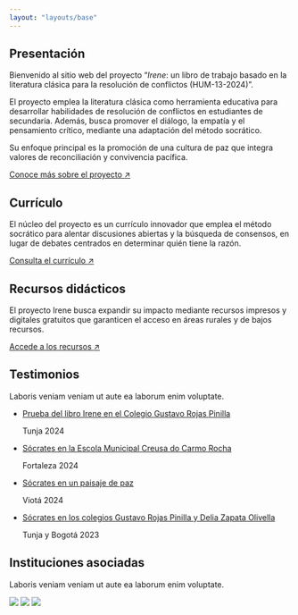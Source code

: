 ```yaml
---
layout: "layouts/base"
---
```

<section class="home-section hero">
    <div class="hero-content">
        <h1 class="hero-heading">Presentación</h1>
        <div class="hero-copy">
            <p>Bienvenido al sitio web del proyecto “<em>Irene</em>: un libro de trabajo basado en la literatura clásica para la resolución de conflictos (HUM-13-2024)”.</p>
            <p>El proyecto emplea la literatura clásica como herramienta educativa para desarrollar habilidades de resolución de conflictos en estudiantes de secundaria. Además, busca promover el diálogo, la empatía y el pensamiento crítico, mediante una adaptación del método socrático.</p>
            <p>Su enfoque principal es la promoción de una cultura de paz que integra valores de reconciliación y convivencia pacífica.</p>
            <a href="/acerca-de/introduccion" class="section-link">
                Conoce más sobre el proyecto
                <span>&#8599;</span>
            </a>
        </div>
    </div>
</section>
<section class="home-section two-grid">
    <div>
        <h2>Currículo</h2>
        <p>El núcleo del proyecto es un currículo innovador que emplea el método socrático para alentar discusiones abiertas y la búsqueda de consensos, en lugar de debates centrados en determinar quién tiene la razón.</p>
        <a href="/curriculo" class="section-link">
        Consulta el currículo
        <span>&#8599;</span>
        </a>
    </div>
    <div>
        <h2>Recursos didácticos</h2>
        <p>El proyecto Irene busca expandir su impacto mediante recursos impresos y digitales gratuitos que garanticen el acceso en áreas rurales y de bajos recursos.</p>
        <a href="/recursos-didacticos" class="section-link">
        Accede a los recursos
        <span>&#8599;</span>
        </a>
    </div>
</section>

<section class="home-section testimonials">
    <h2>Testimonios</h2>
    <p>Laboris veniam veniam ut aute ea laborum enim voluptate.</p>
    <ul class="testimonials-list">
        <li class="testimonial">
            <p><a class="testimonial-link" href="#">Prueba del libro Irene en el Colegio Gustavo Rojas Pinilla</a></p>
            <span class="meta-text-color city">Tunja</span>
            <span class="meta-text-color year">2024</span>
        </li>
        <li class="testimonial">
            <p><a class="testimonial-link" href="#">Sócrates en la Escola Municipal Creusa do Carmo Rocha</a></p>
            <span class="meta-text-color city">Fortaleza</span>
            <span class="meta-text-color year">2024</span>
        </li>
        <li class="testimonial">
            <p><a class="testimonial-link" href="#">Sócrates en un paisaje de paz</a></p>
            <span class="meta-text-color city">Viotá</span>
            <span class="meta-text-color year">2024</span>
        </li>
        <li class="testimonial">
            <p><a class="testimonial-link" href="#">Sócrates en los colegios Gustavo Rojas Pinilla y Delia Zapata Olivella</a></p>
            <span class="meta-text-color city">Tunja y Bogotá</span>
            <span class="meta-text-color year">2023</span>
        </li>
    </ul>
</section>
<section class="home-section institutions">
    <h2>Instituciones asociadas</h2>
    <p>Laboris veniam veniam ut aute ea laborum enim voluptate.</p>
    <div class="logos">
        <img src="/img/inicio/logos/udls.svg">
        <img src="/img/inicio/logos/kcl.svg">
        <img src="/img/inicio/logos/udeda-2.svg">
    </div>
</section>

